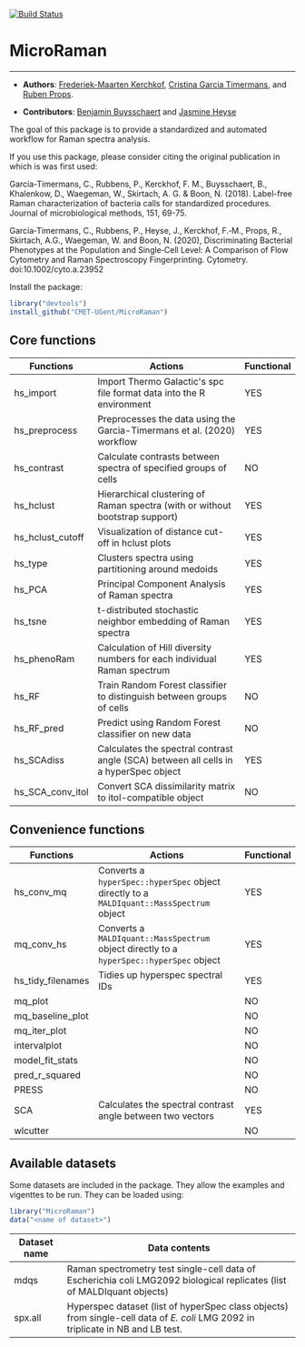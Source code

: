 [![Build Status](https://travis-ci.org/CMET-UGent/MicroRaman.svg?branch=master)](https://travis-ci.org/CMET-UGent/MicroRaman)

# MicroRaman
*******************
- **Authors**: [Frederiek-Maarten Kerchkof](mailto:FrederiekMaarten.Kerckhof@UGent.be), [Cristina Garcia Timermans](mailto:Cristina.GarciaTimermans@ugent.be), and [Ruben Props](mailto:Ruben.Props@ugent.be).

- **Contributors**:
[Benjamin Buysschaert](mailto:Benjamin.Buysschaert@Ugent.be) and [Jasmine Heyse](mailto:Jasmine.Heyse@ugent.be) 

The goal of this package is to provide a standardized and automated workflow for Raman spectra analysis. 

If you use this package, please consider citing the original publication in which is was first used:  

García-Timermans, C., Rubbens, P., Kerckhof, F. M., Buysschaert, B., Khalenkow, D., Waegeman, W., Skirtach, A. G. & Boon, N. (2018). Label-free Raman characterization of bacteria calls for standardized procedures. Journal of microbiological methods, 151, 69-75.

García‐Timermans, C., Rubbens, P., Heyse, J., Kerckhof, F.‐M., Props, R., Skirtach, A.G., Waegeman, W. and Boon, N. (2020), Discriminating Bacterial Phenotypes at the Population and Single‐Cell Level: A Comparison of Flow Cytometry and Raman Spectroscopy Fingerprinting. Cytometry. doi:10.1002/cyto.a.23952

Install the package:
```R
library("devtools")
install_github("CMET-UGent/MicroRaman")
```

## Core functions

Functions  | Actions | Functional
------------ | ----------- | -----------
hs_import | Import Thermo Galactic's spc file format data into the R environment | YES
hs_preprocess | Preprocesses the data using the Garcia-Timermans et al. (2020) workflow | YES
hs_contrast | Calculate contrasts between spectra of specified groups of cells | NO
hs_hclust | Hierarchical clustering of Raman spectra (with or without bootstrap support) | YES
hs_hclust_cutoff | Visualization of distance cut-off in hclust plots | YES
hs_type | Clusters spectra using partitioning around medoids  | YES
hs_PCA | Principal Component Analysis of Raman spectra | YES
hs_tsne | t-distributed stochastic neighbor embedding of Raman spectra  | YES
hs_phenoRam | Calculation of Hill diversity numbers for each individual Raman spectrum | YES
hs_RF | Train Random Forest classifier to distinguish between groups of cells | NO
hs_RF_pred | Predict using Random Forest classifier on new data | NO
hs_SCAdiss | Calculates the spectral contrast angle (SCA) between all cells in a hyperSpec object | YES
hs_SCA_conv_itol | Convert SCA dissimilarity matrix to itol-compatible object | NO

## Convenience functions
Functions  | Actions | Functional
------------| ----------- | -----------
hs_conv_mq | Converts a `hyperSpec::hyperSpec` object directly to a `MALDIquant::MassSpectrum` object | YES
mq_conv_hs | Converts a `MALDIquant::MassSpectrum` object directly to a `hyperSpec::hyperSpec` object | YES
hs_tidy_filenames | Tidies up hyperspec spectral IDs | YES
mq_plot | | NO
mq_baseline_plot | | NO
mq_iter_plot | | NO
intervalplot | | NO
model_fit_stats | | NO
pred_r_squared | | NO
PRESS | | NO
SCA | Calculates the spectral contrast angle between two vectors | YES
wlcutter | | NO

## Available datasets

Some datasets are included in the package. They allow the examples and vigenttes
to be run. They can be loaded using:
```R
library("MicroRaman")
data("<name of dataset>")
```

Dataset name | Data contents
-------------| ----------------
mdqs | Raman spectrometry test single-cell data of Escherichia coli LMG2092 biological replicates (list of MALDIquant objects)
spx.all | Hyperspec dataset (list of hyperSpec class objects) from single-cell data of *E. coli* LMG 2092 in triplicate in NB and LB test.
